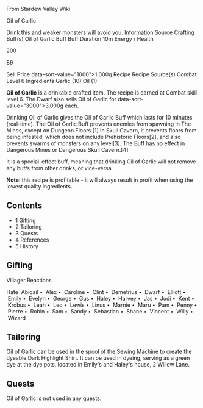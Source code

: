 From Stardew Valley Wiki

Oil of Garlic

Drink this and weaker monsters will avoid you. Information Source Crafting Buff(s) Oil of Garlic Buff Buff Duration 10m Energy / Health

200

89

Sell Price data-sort-value="1000"&gt;1,000g Recipe Recipe Source(s) Combat Level 6 Ingredients Garlic (10) Oil (1)

**Oil of Garlic** is a drinkable crafted item. The recipe is earned at Combat skill level 6. The Dwarf also sells Oil of Garlic for data-sort-value="3000"&gt;3,000g each.

Drinking Oil of Garlic gives the Oil of Garlic Buff which lasts for 10 minutes (real-time). The Oil of Garlic Buff prevents enemies from spawning in The Mines, except on Dungeon Floors.\[1] In Skull Cavern, it prevents floors from being infested, which does not include Prehistoric Floors\[2], and also prevents swarms of monsters on any level\[3]. The Buff has no effect in Dangerous Mines or Dangerous Skull Cavern.\[4]

It is a special-effect buff, meaning that drinking Oil of Garlic will not remove any buffs from other drinks, or vice-versa.

**Note**: this recipe is profitable - it will always result in profit when using the lowest quality ingredients.

## Contents

- 1 Gifting
- 2 Tailoring
- 3 Quests
- 4 References
- 5 History

## Gifting

Villager Reactions

Hate  Abigail •  Alex •  Caroline •  Clint •  Demetrius •  Dwarf •  Elliott •  Emily •  Evelyn •  George •  Gus •  Haley •  Harvey •  Jas •  Jodi •  Kent •  Krobus •  Leah •  Leo •  Lewis •  Linus •  Marnie •  Maru •  Pam •  Penny •  Pierre •  Robin •  Sam •  Sandy •  Sebastian •  Shane •  Vincent •  Willy •  Wizard

## Tailoring

Oil of Garlic can be used in the spool of the Sewing Machine to create the dyeable Dark Highlight Shirt. It can be used in dyeing, serving as a green dye at the dye pots, located in Emily's and Haley's house, 2 Willow Lane.

## Quests

Oil of Garlic is not used in any quests.